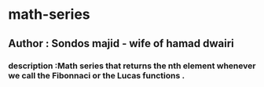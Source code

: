 # math-series

## Author : Sondos majid - wife of hamad dwairi
### description :Math series that returns the nth element whenever we call the Fibonnaci or the Lucas functions .
